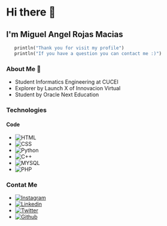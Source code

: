 # Hi there 👋

## I'm Miguel Angel Rojas Macias

``` py
   println("Thank you for visit my profile")
   println("If you have a question you can contact me :)")
```


### About Me 🚀

* Student Informatics Engineering at CUCEI
* Explorer by Launch X of Innovacion Virtual
* Student by Oracle Next Education

### Technologies
#### Code
* ![HTML](https://img.shields.io/badge/HTML-239120?style=for-the-badge&logo=html5&logoColor=white)
* ![CSS](https://img.shields.io/badge/CSS-239120?&style=for-the-badge&logo=css3&logoColor=white)
* ![Python](https://img.shields.io/badge/Python-14354C?style=for-the-badge&logo=python&logoColor=white)
* ![C++](https://img.shields.io/badge/CSS3-1572B6?style=for-the-badge&logo=css3&logoColor=white)
* ![MYSQL](https://img.shields.io/badge/MySQL-00000F?style=for-the-badge&logo=mysql&logoColor=white)
* ![PHP](https://img.shields.io/badge/PHP-777BB4?style=for-the-badge&logo=php&logoColor=white)


### Contat Me
* [![Instagram](https://img.shields.io/badge/Instagram-E4405F?style=for-the-badge&logo=instagram&logoColor=white)](https://www.instagram.com/miguelangel227/)
* [![Linkedin](https://img.shields.io/badge/LinkedIn-0077B5?style=for-the-badge&logo=linkedin&logoColor=white)](https://www.linkedin.com/in/miguel-angel-rojas-macias-a41926212/)
* [![Twitter](https://img.shields.io/badge/Twitter-1DA1F2?style=for-the-badge&logo=twitter&logoColor=white)](https://twitter.com/MiguelRojasMac1)
* [![Github](https://img.shields.io/badge/GitHub-100000?style=for-the-badge&logo=github&logoColor=white)](https://github.com/MiguelARojas)
